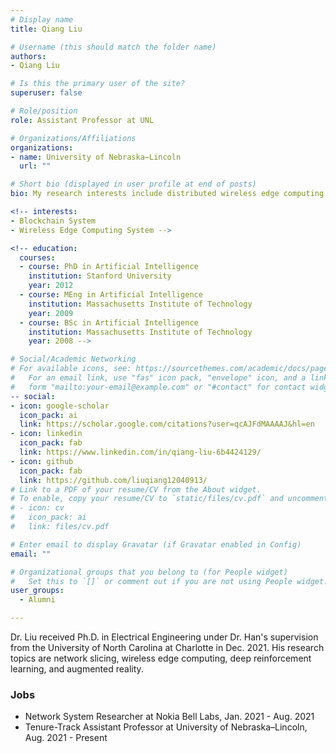 ```yaml
---
# Display name
title: Qiang Liu

# Username (this should match the folder name)
authors:
- Qiang Liu

# Is this the primary user of the site?
superuser: false

# Role/position
role: Assistant Professor at UNL

# Organizations/Affiliations
organizations:
- name: University of Nebraska–Lincoln
  url: ""

# Short bio (displayed in user profile at end of posts)
bio: My research interests include distributed wireless edge computing and blockchain systems.

<!-- interests:
- Blockchain System 
- Wireless Edge Computing System -->

<!-- education:
  courses:
  - course: PhD in Artificial Intelligence
    institution: Stanford University
    year: 2012
  - course: MEng in Artificial Intelligence
    institution: Massachusetts Institute of Technology
    year: 2009
  - course: BSc in Artificial Intelligence
    institution: Massachusetts Institute of Technology
    year: 2008 -->

# Social/Academic Networking
# For available icons, see: https://sourcethemes.com/academic/docs/page-builder/#icons
#   For an email link, use "fas" icon pack, "envelope" icon, and a link in the
#   form "mailto:your-email@example.com" or "#contact" for contact widget.
-- social:
- icon: google-scholar
  icon_pack: ai
  link: https://scholar.google.com/citations?user=qcAJFdMAAAAJ&hl=en
- icon: linkedin
  icon_pack: fab
  link: https://www.linkedin.com/in/qiang-liu-6b4424129/
- icon: github
  icon_pack: fab
  link: https://github.com/liuqiang12040913/
# Link to a PDF of your resume/CV from the About widget.
# To enable, copy your resume/CV to `static/files/cv.pdf` and uncomment the lines below.
# - icon: cv
#   icon_pack: ai
#   link: files/cv.pdf

# Enter email to display Gravatar (if Gravatar enabled in Config)
email: ""

# Organizational groups that you belong to (for People widget)
#   Set this to `[]` or comment out if you are not using People widget.
user_groups:
  - Alumni

---
```

Dr. Liu received Ph.D. in Electrical Engineering under Dr. Han's supervision from the University of North Carolina at Charlotte in Dec. 2021. His research topics are network slicing, wireless edge computing, deep reinforcement learning, and augmented reality. 

### Jobs

* Network System Researcher at Nokia Bell Labs, Jan. 2021 - Aug. 2021
* Tenure-Track Assistant Professor at University of Nebraska–Lincoln, Aug. 2021 - Present

